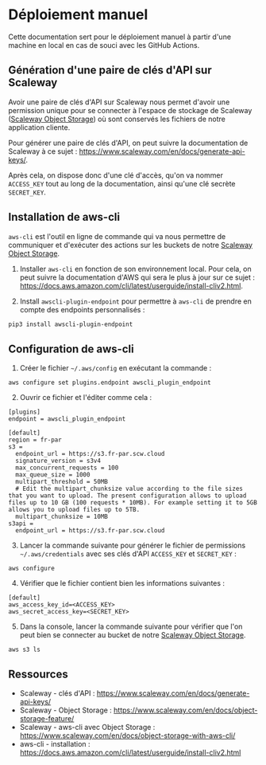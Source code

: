 # Déploiement manuel

Cette documentation sert pour le déploiement manuel à partir d'une machine en
local en cas de souci avec les GitHub Actions.

## Génération d'une paire de clés d'API sur Scaleway

Avoir une paire de clés d'API sur Scaleway nous permet d'avoir une permission
unique pour se connecter à l'espace de
stockage de Scaleway ([Scaleway Object Storage](https://www.scaleway.com/en/docs/object-storage-feature/))
où sont conservés les fichiers de notre application cliente.

Pour générer une paire de clés d'API, on peut suivre la documentation de
Scaleway à ce sujet : https://www.scaleway.com/en/docs/generate-api-keys/.

Après cela, on dispose donc d'une clé d'accès, qu'on va nommer `ACCESS_KEY` tout
au long de la documentation, ainsi qu'une clé secrète `SECRET_KEY`.

## Installation de aws-cli

`aws-cli` est l'outil en ligne de commande qui va nous permettre de communiquer
et d'exécuter des actions sur les buckets de notre
[Scaleway Object
Storage](https://www.scaleway.com/en/docs/object-storage-feature/).

1) Installer `aws-cli` en fonction de son environnement local. Pour cela, on
   peut suivre la documentation d'AWS qui sera le plus à jour sur ce sujet :
   https://docs.aws.amazon.com/cli/latest/userguide/install-cliv2.html.

2) Install `awscli-plugin-endpoint` pour permettre à `aws-cli` de prendre en
   compte des endpoints personnalisés :
```bash
pip3 install awscli-plugin-endpoint
```

## Configuration de aws-cli

1) Créer le fichier `~/.aws/config` en exécutant la commande :
```
aws configure set plugins.endpoint awscli_plugin_endpoint
```

2) Ouvrir ce fichier et l'éditer comme cela :
```
[plugins]
endpoint = awscli_plugin_endpoint

[default]
region = fr-par
s3 =
  endpoint_url = https://s3.fr-par.scw.cloud
  signature_version = s3v4
  max_concurrent_requests = 100
  max_queue_size = 1000
  multipart_threshold = 50MB
  # Edit the multipart_chunksize value according to the file sizes that you want to upload. The present configuration allows to upload files up to 10 GB (100 requests * 10MB). For example setting it to 5GB allows you to upload files up to 5TB.
  multipart_chunksize = 10MB
s3api =
  endpoint_url = https://s3.fr-par.scw.cloud
```

3) Lancer la commande suivante pour générer le fichier de permissions
   `~/.aws/credentials` avec ses clés d'API `ACCESS_KEY` et `SECRET_KEY` :
```
aws configure
```

4) Vérifier que le fichier contient bien les informations suivantes :
```
[default]
aws_access_key_id=<ACCESS_KEY>
aws_secret_access_key=<SECRET_KEY>
```

5) Dans la console, lancer la commande suivante pour vérifier que l'on peut bien
   se connecter au bucket de notre [Scaleway Object Storage](https://www.scaleway.com/en/docs/object-storage-feature/).
```
aws s3 ls
```

## Ressources

- Scaleway - clés d'API :  https://www.scaleway.com/en/docs/generate-api-keys/
- Scaleway - Object Storage : https://www.scaleway.com/en/docs/object-storage-feature/
- Scaleway - aws-cli avec Object Storage : https://www.scaleway.com/en/docs/object-storage-with-aws-cli/
- aws-cli - installation : https://docs.aws.amazon.com/cli/latest/userguide/install-cliv2.html
